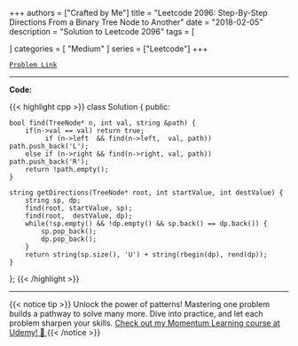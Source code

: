 
+++
authors = ["Crafted by Me"]
title = "Leetcode 2096: Step-By-Step Directions From a Binary Tree Node to Another"
date = "2018-02-05"
description = "Solution to Leetcode 2096"
tags = [
    
]
categories = [
    "Medium"
]
series = ["Leetcode"]
+++



[`Problem Link`](https://leetcode.com/problems/step-by-step-directions-from-a-binary-tree-node-to-another/description/)

---

**Code:**

{{< highlight cpp >}}
class Solution {
public:

    bool find(TreeNode* n, int val, string &path) {
        if(n->val == val) return true;
             if (n->left  && find(n->left,  val, path)) path.push_back('L');
        else if (n->right && find(n->right, val, path)) path.push_back('R');
        return !path.empty();
    }

    string getDirections(TreeNode* root, int startValue, int destValue) {
        string sp, dp;
        find(root, startValue, sp);
        find(root,  destValue, dp);
        while(!sp.empty() && !dp.empty() && sp.back() == dp.back()) {
            sp.pop_back();
            dp.pop_back();
        }
        return string(sp.size(), 'U') + string(rbegin(dp), rend(dp));
    }
};
{{< /highlight >}}


---


{{< notice tip >}}
Unlock the power of patterns! Mastering one problem builds a pathway to solve many more. Dive into practice, and let each problem sharpen your skills. [Check out my Momentum Learning course at Udemy! 🚀 ](https://www.udemy.com/course/algorithms-and-data-structures-in-cpp/)
{{< /notice >}}

